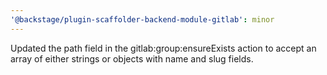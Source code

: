 ```yaml
---
'@backstage/plugin-scaffolder-backend-module-gitlab': minor
---
```


Updated the path field in the gitlab:group:ensureExists action to accept an array of either strings or objects with name and slug fields.
